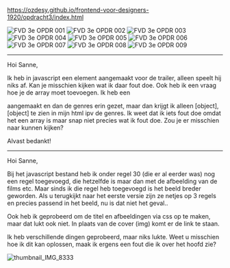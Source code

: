 https://ozdesy.github.io/frontend-voor-designers-1920/opdracht3/index.html

![FVD 3e OPDR 001](https://user-images.githubusercontent.com/58264754/78793066-321b2200-79b2-11ea-9fb4-4371fdb3a4e2.png)
![FVD 3e OPDR 002](https://user-images.githubusercontent.com/58264754/78793068-32b3b880-79b2-11ea-959f-b3cddb1d44b4.png)
![FVD 3e OPDR 003](https://user-images.githubusercontent.com/58264754/78793069-334c4f00-79b2-11ea-952a-d7a8aa599fb6.png)
![FVD 3e OPDR 004](https://user-images.githubusercontent.com/58264754/78793072-33e4e580-79b2-11ea-932b-8a228dbedcd0.png)
![FVD 3e OPDR 005](https://user-images.githubusercontent.com/58264754/78793075-35161280-79b2-11ea-9f43-e5a11defcb6a.png)
![FVD 3e OPDR 006](https://user-images.githubusercontent.com/58264754/78793080-35aea900-79b2-11ea-8962-3309c2046bcd.png)
![FVD 3e OPDR 007](https://user-images.githubusercontent.com/58264754/78793083-36dfd600-79b2-11ea-8cdd-0b781cbcc72d.png)
![FVD 3e OPDR 008](https://user-images.githubusercontent.com/58264754/78793085-37786c80-79b2-11ea-97c3-7fd732865439.png)
![FVD 3e OPDR 009](https://user-images.githubusercontent.com/58264754/78793087-37786c80-79b2-11ea-95c9-5e65dfe79f92.png)



______________________________________________________________________________________________________________________________

Hoi Sanne, 

Ik heb in javascript een element aangemaakt voor de trailer, alleen speelt hij niks af. Kan je misschien kijken wat ik daar fout doe. Ook heb ik een vraag hoe je de array moet toevoegen. Ik heb een <p> aangemaakt en dan de genres erin gezet, maar dan krijgt ik alleen [object],[object] te zien in mijn html ipv de genres. Ik weet dat ik iets fout doe omdat het een array is maar snap niet precies wat ik fout doe. Zou je er misschien naar kunnen kijken?
  
  Alvast bedankt!

______________________________________________________________________________________________________________________________




Hoi Sanne, 

Bij het javascript bestand heb ik onder regel 30 (die er al eerder was) nog een regel toegevoegd, die hetzelfde is maar dan met de afbeelding van de films etc. Maar sinds ik die regel heb toegevoegd is het beeld breder geworden. Als u terugkijkt naar het eerste versie zijn ze netjes op 3 regels en precies passend in het beeld, nu is dat niet het geval..

Ook heb ik geprobeerd om de titel en afbeeldingen via css op te maken, maar dat lukt ook niet. In plaats van de cover (img) komt er de link te staan.

Ik heb verschillende dingen geprobeerd, maar niks lukte. Weet u misschien hoe ik dit kan oplossen, maak ik ergens een fout die ik over het hoofd zie?



![thumbnail_IMG_8333](https://user-images.githubusercontent.com/58264754/77261123-7efdb980-6c8c-11ea-8dd0-a74f8665d217.jpg)
